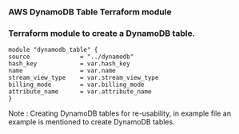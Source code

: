 ### AWS DynamoDB Table Terraform module 

### Terraform module to create a DynamoDB table.

```
module "dynamodb_table" {
source              = "../dynamodb"
hash_key		    = var.hash_key
name			    = var.name
stream_view_type	= var.stream_view_type
billing_mode		= var.billing_mode
attribute_name 		= var.attribute_name
}
```

Note
: Creating DynamoDB tables for re-usability, in example file an example is mentioned to create DynamoDB tables.
